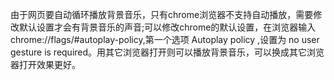 由于网页要自动循环播放背景音乐，只有chrome浏览器不支持自动播放，需要修改默认设置才会有背景音乐的声音;可以修改chrome的默认设置，在浏览器输入 chrome://flags/#autoplay-policy,第一个选项 Autoplay policy ,设置为 no user gesture is required。用其它浏览器打开则可以播放背景音乐，可以换成其它浏览器打开效果更好。